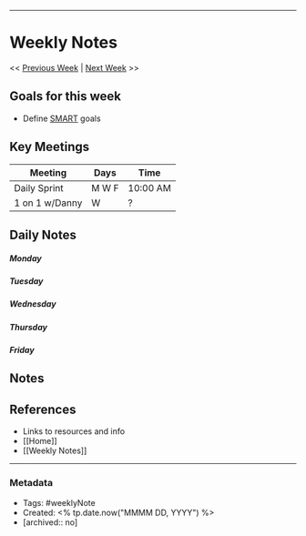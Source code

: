___
# Weekly Notes
<< [Previous Week](WeeklyNotes/{{date-1w:MMMM-Do-[W]ww-gggg}}) |  [Next Week](WeeklyNotes/{{date+1w:MMMM-Do-[W]ww-gggg}}) >>
## Goals for this week
- Define [SMART](ihttps://www.mindtools.com/a4wo118/smart-goals) goals
## Key Meetings

| Meeting        | Days  | Time     |
| -------------- | ----- | -------- |
| Daily Sprint   | M W F | 10:00 AM |
| 1 on 1 w/Danny | W     | ?        |
## Daily Notes

##### Monday
##### Tuesday
##### Wednesday
##### Thursday
##### Friday

## Notes

## References
- Links to resources and info
- [[Home]]
- [[Weekly Notes]]

___
### Metadata
- Tags: #weeklyNote
- Created: <% tp.date.now("MMMM DD, YYYY") %>
- [archived:: no]
